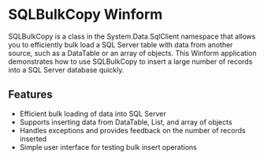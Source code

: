 
SQLBulkCopy Winform
========================
SQLBulkCopy is a class in the System.Data.SqlClient namespace that allows you to efficiently bulk load a SQL Server table with data from another source, such as a DataTable or an array of objects.
This Winform application demonstrates how to use SQLBulkCopy to insert a large number of records into a SQL Server database quickly.

## Features
- Efficient bulk loading of data into SQL Server
- Supports inserting data from DataTable, List, and array of objects
- Handles exceptions and provides feedback on the number of records inserted
- Simple user interface for testing bulk insert operations